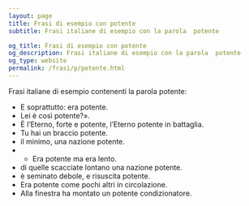 ```yaml
---
layout: page
title: Frasi di esempio con potente 
subtitle: Frasi italiane di esempio con la parola  potente

og_title: Frasi di esempio con potente 
og_description: Frasi italiane di esempio con la parola  potente
og_type: website
permalink: /frasi/p/potente.html
---
```


Frasi italiane di esempio contenenti la parola potente:


- E soprattutto: era potente.
- Lei è così potente?».
- È l’Eterno, forte e potente, l’Eterno potente in battaglia.
- Tu hai un braccio potente.
- il minimo, una nazione potente.
- - Era potente ma era lento.
- di quelle scacciate lontano una nazione potente.
- è seminato debole, e risuscita potente.
- Era potente come pochi altri in circolazione.
- Alla finestra ha montato un potente condizionatore.
